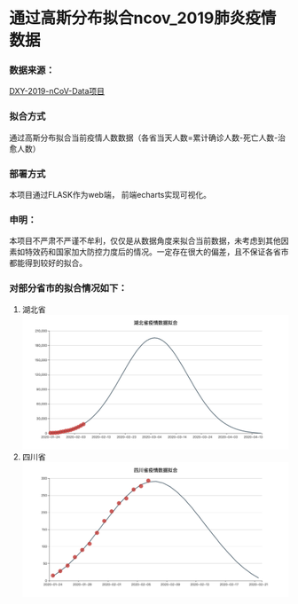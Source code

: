 # 通过高斯分布拟合ncov_2019肺炎疫情数据

### 数据来源：
[DXY-2019-nCoV-Data项目](https://github.com/BlankerL/DXY-2019-nCoV-Data)


### 拟合方式
通过高斯分布拟合当前疫情人数数据（各省当天人数=累计确诊人数-死亡人数-治愈人数）

### 部署方式
本项目通过FLASK作为web端， 前端echarts实现可视化。

### 申明：
本项目不严肃不严谨不牟利，仅仅是从数据角度来拟合当前数据，未考虑到其他因素如特效药和国家加大防控力度后的情况。一定存在很大的偏差，且不保证各省市都能得到较好的拟合。

### 对部分省市的拟合情况如下：
1. 湖北省
    ![](./data/image/湖北.png)
2. 四川省
    ![](./data/image/四川.png)